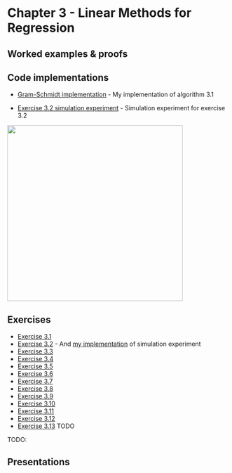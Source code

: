 # Chapter 3 - Linear Methods for Regression

## Worked examples & proofs


## Code implementations

* [Gram-Schmidt implementation](https://github.com/alanjeffares/elements-of-statistical-learning/blob/master/chapter-3/code/Gram-Schmidt.R) - My implementation of algorithm 3.1

* [Exercise 3.2 simulation experiment](https://github.com/alanjeffares/elements-of-statistical-learning/blob/master/chapter-3/code/exercise_3.2.R) - Simulation experiment for exercise 3.2
<img src="https://github.com/alanjeffares/elements-of-statistical-learning/blob/master/chapter-3/images/Exercise_3.2.png"  width="400">



## Exercises

* [Exercise 3.1](https://github.com/alanjeffares/elements-of-statistical-learning/blob/master/chapter-3/exercises/exercise_3.1.pdf)
* [Exercise 3.2](https://github.com/alanjeffares/elements-of-statistical-learning/blob/master/chapter-3/exercises/exercise_3.2.pdf) - And [my implementation](https://github.com/alanjeffares/elements-of-statistical-learning/blob/master/chapter-3/code/exercise_3.2.R) of simulation experiment
* [Exercise 3.3](https://github.com/alanjeffares/elements-of-statistical-learning/blob/master/chapter-3/exercises/exercise_3.3.pdf)
* [Exercise 3.4](https://github.com/alanjeffares/elements-of-statistical-learning/blob/master/chapter-3/exercises/exercise_3.4.pdf)
* [Exercise 3.5](https://github.com/alanjeffares/elements-of-statistical-learning/blob/master/chapter-3/exercises/exercise_3.5.pdf) 
* [Exercise 3.6](https://github.com/alanjeffares/elements-of-statistical-learning/blob/master/chapter-3/exercises/exercise_3.6.pdf)
* [Exercise 3.7](https://github.com/alanjeffares/elements-of-statistical-learning/blob/master/chapter-3/exercises/exercise_3.7.pdf)
* [Exercise 3.8](https://github.com/alanjeffares/elements-of-statistical-learning/blob/master/chapter-3/exercises/exercise_3.8.pdf)
* [Exercise 3.9](https://github.com/alanjeffares/elements-of-statistical-learning/blob/master/chapter-3/exercises/exercise_3.9.pdf)
* [Exercise 3.10](https://github.com/alanjeffares/elements-of-statistical-learning/blob/master/chapter-3/exercises/exercise_3.10.pdf)
* [Exercise 3.11](https://github.com/alanjeffares/elements-of-statistical-learning/blob/master/chapter-3/exercises/exercise_3.11.pdf) 
* [Exercise 3.12](https://github.com/alanjeffares/elements-of-statistical-learning/blob/master/chapter-3/exercises/exercise_3.12.pdf)
* [Exercise 3.13]() TODO

TODO:


## Presentations





